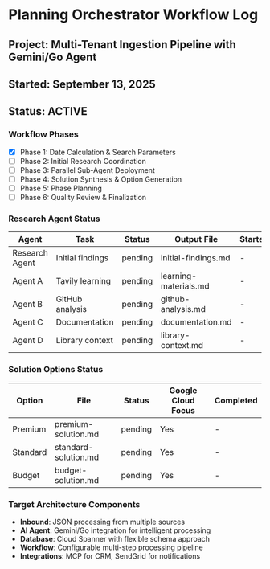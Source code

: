 # Planning Orchestrator Workflow Log

## Project: Multi-Tenant Ingestion Pipeline with Gemini/Go Agent
## Started: September 13, 2025
## Status: ACTIVE

### Workflow Phases
- [x] Phase 1: Date Calculation & Search Parameters
- [ ] Phase 2: Initial Research Coordination
- [ ] Phase 3: Parallel Sub-Agent Deployment
- [ ] Phase 4: Solution Synthesis & Option Generation
- [ ] Phase 5: Phase Planning
- [ ] Phase 6: Quality Review & Finalization

### Research Agent Status
| Agent | Task | Status | Output File | Started | Completed |
|-------|------|--------|-------------|---------|-----------|
| Research Agent | Initial findings | pending | initial-findings.md | - | - |
| Agent A | Tavily learning | pending | learning-materials.md | - | - |
| Agent B | GitHub analysis | pending | github-analysis.md | - | - |
| Agent C | Documentation | pending | documentation.md | - | - |
| Agent D | Library context | pending | library-context.md | - | - |

### Solution Options Status
| Option | File | Status | Google Cloud Focus | Completed |
|--------|------|--------|-------------------|-----------|
| Premium | premium-solution.md | pending | Yes | - |
| Standard | standard-solution.md | pending | Yes | - |
| Budget | budget-solution.md | pending | Yes | - |

### Target Architecture Components
- **Inbound**: JSON processing from multiple sources
- **AI Agent**: Gemini/Go integration for intelligent processing
- **Database**: Cloud Spanner with flexible schema approach
- **Workflow**: Configurable multi-step processing pipeline
- **Integrations**: MCP for CRM, SendGrid for notifications